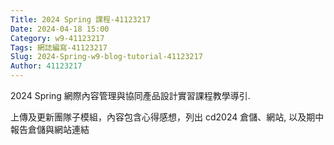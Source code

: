 ```yaml
---
Title: 2024 Spring 課程-41123217
Date: 2024-04-18 15:00
Category: w9-41123217
Tags: 網誌編寫-41123217
Slug: 2024-Spring-w9-blog-tutorial-41123217
Author: 41123217
---
```


2024 Spring 網際內容管理與協同產品設計實習課程教學導引.

<!-- PELICAN_END_SUMMARY -->

上傳及更新團隊子模組，內容包含心得感想，列出 cd2024 倉儲、網站, 以及期中報告倉儲與網站連結